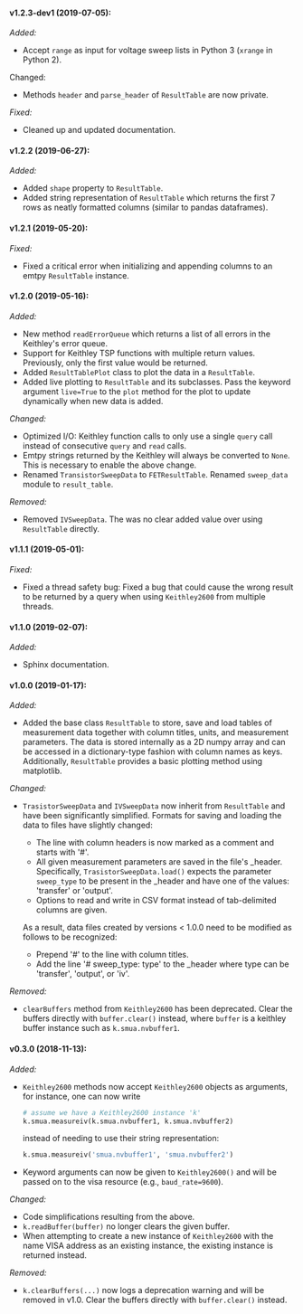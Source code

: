 #### v1.2.3-dev1 (2019-07-05):

_Added:_

- Accept `range` as input for voltage sweep lists in Python 3 (`xrange` in Python 2).

Changed:

- Methods `header` and `parse_header` of `ResultTable` are now private.

_Fixed:_

- Cleaned up and updated documentation.

#### v1.2.2 (2019-06-27):

_Added:_

- Added `shape` property to `ResultTable`.
- Added string representation of `ResultTable` which returns the first 7 rows as neatly
  formatted columns (similar to pandas dataframes).

#### v1.2.1 (2019-05-20):

_Fixed:_

- Fixed a critical error when initializing and appending columns to an emtpy `ResultTable`
  instance.

#### v1.2.0 (2019-05-16):

_Added:_

- New method `readErrorQueue` which returns a list of all errors in the Keithley's error
  queue.
- Support for Keithley TSP functions with multiple return values. Previously, only the
  first value would be returned.
- Added `ResultTablePlot` class to plot the data in a `ResultTable`.
- Added live plotting to `ResultTable` and its subclasses. Pass the keyword argument
  `live=True` to the `plot` method for the plot to update dynamically when new
  data is added.

_Changed:_

- Optimized I/O: Keithley function calls to only use a single `query` call instead of
  consecutive `query` and `read` calls.
- Emtpy strings returned by the Keithley will always be converted to `None`. This is
  necessary to enable the above change.
- Renamed `TransistorSweepData` to `FETResultTable`. Renamed `sweep_data` module to
  `result_table`.

_Removed:_

- Removed `IVSweepData`. The was no clear added value over using `ResultTable` directly.

#### v1.1.1 (2019-05-01):

_Fixed:_

- Fixed a thread safety bug: Fixed a bug that could cause the wrong result to be returned
  by a query when using `Keithley2600` from multiple threads.

#### v1.1.0 (2019-02-07):

_Added:_

- Sphinx documentation.

#### v1.0.0 (2019-01-17):

_Added:_

- Added the base class `ResultTable` to store, save and load tables of measurement data
  together with column titles, units, and measurement parameters. The data is stored
  internally as a 2D numpy array and can be accessed in a dictionary-type fashion with
  column names as keys. Additionally, `ResultTable` provides a basic plotting method
  using matplotlib.

_Changed:_

- `TrasistorSweepData` and `IVSweepData` now inherit from `ResultTable` and have been
   significantly simplified. Formats for saving and loading the data to files have
   slightly changed:

	- The line with column headers is now  marked as a comment and starts with '#'.
	- All given measurement parameters are saved in the file's _header. Specifically,
	  `TrasistorSweepData.load()` expects the parameter `sweep_type` to be present in the
	  _header and have one of the values: 'transfer' or 'output'.
	- Options to read and write in CSV format instead of tab-delimited columns are given.

	As a result, data files created by versions < 1.0.0 need to be modified as follows to
	be recognized:

	- Prepend '#' to the line with column titles.
	- Add the line '# sweep_type: type' to the _header where type can be 'transfer',
	  'output', or 'iv'.

_Removed:_

- `clearBuffers` method from `Keithley2600` has been deprecated. Clear the buffers
  directly with `buffer.clear()` instead, where `buffer` is a keithley buffer instance
  such as `k.smua.nvbuffer1`.

#### v0.3.0 (2018-11-13):

_Added:_

- `Keithley2600` methods now accept `Keithley2600` objects as arguments, for instance, one
  can now write

  ```python
  # assume we have a Keithley2600 instance 'k'
  k.smua.measureiv(k.smua.nvbuffer1, k.smua.nvbuffer2)
  ```

  instead of needing to use their string representation:

  ```python
  k.smua.measureiv('smua.nvbuffer1', 'smua.nvbuffer2')
  ```
- Keyword arguments can now be given to `Keithley2600()` and will be passed on to the visa
  resource (e.g., `baud_rate=9600`).

_Changed:_

- Code simplifications resulting from the above.
- `k.readBuffer(buffer)` no longer clears the given buffer.
- When attempting to create a new instance of `Keithley2600` with the name VISA address as
  an existing instance, the existing instance is returned instead.

_Removed:_

- `k.clearBuffers(...)` now logs a deprecation warning and will be removed in v1.0. Clear
  the buffers directly with `buffer.clear()` instead.
